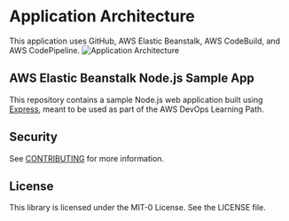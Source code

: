 # Application Architecture
 This application uses GitHub, AWS Elastic Beanstalk, AWS CodeBuild, and AWS CodePipeline.
 ![Application Architecture](./Images/Application_architecture.jpg)

## AWS Elastic Beanstalk Node.js Sample App

This repository contains a sample Node.js web application built using [Express](https://expressjs.com/), meant to be used as part of the AWS DevOps Learning Path.

## Security

See [CONTRIBUTING](CONTRIBUTING.md#security-issue-notifications) for more information.

## License

This library is licensed under the MIT-0 License. See the LICENSE file.

